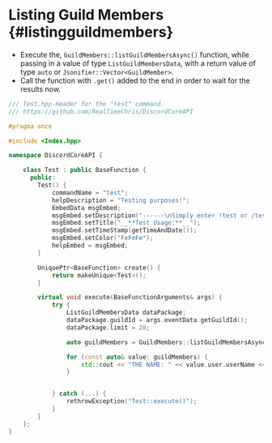 Listing Guild Members {#listingguildmembers}
============
- Execute the, `GuildMembers::listGuildMembersAsync()` function, while passing in a value of type `ListGuildMembersData`, with a return value of type `auto` or `Jsonifier::Vector<GuildMember>`.
- Call the function with `.get()` added to the end in order to wait for the results now.

```cpp
/// Test.hpp-Header for the "test" command.
/// https://github.com/RealTimeChris/DiscordCoreAPI

#pragma once

#include <Index.hpp>

namespace DiscordCoreAPI {

	class Test : public BaseFunction {
	  public:
		Test() {
			commandName = "test";
			helpDescription = "Testing purposes!";
			EmbedData msgEmbed;
			msgEmbed.setDescription("------\nSimply enter !test or /test!\n------");
			msgEmbed.setTitle("__**Test Usage:**__");
			msgEmbed.setTimeStamp(getTimeAndDate());
			msgEmbed.setColor("FeFeFe");
			helpEmbed = msgEmbed;
		}

		UniquePtr<BaseFunction> create() {
			return makeUnique<Test>();
		}

		virtual void execute(BaseFunctionArguments& args) {
			try {
				ListGuildMembersData dataPackage;
				dataPackage.guildId = args.eventData.getGuildId();
				dataPackage.limit = 20;

				auto guildMembers = GuildMembers::listGuildMembersAsync(dataPackage).get();

				for (const auto& value: guildMembers) {
					std::cout << "THE NAME: " << value.user.userName << std::endl;
				}


			} catch (...) {
				rethrowException("Test::execute()");
			}
		}
	};
}
```
